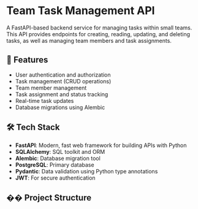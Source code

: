 # Team Task Management API

A FastAPI-based backend service for managing tasks within small teams. This API provides endpoints for creating, reading, updating, and deleting tasks, as well as managing team members and task assignments.

## 🚀 Features

- User authentication and authorization
- Task management (CRUD operations)
- Team member management
- Task assignment and status tracking
- Real-time task updates
- Database migrations using Alembic

## 🛠 Tech Stack

- **FastAPI**: Modern, fast web framework for building APIs with Python
- **SQLAlchemy**: SQL toolkit and ORM
- **Alembic**: Database migration tool
- **PostgreSQL**: Primary database
- **Pydantic**: Data validation using Python type annotations
- **JWT**: For secure authentication

## �� Project Structure 